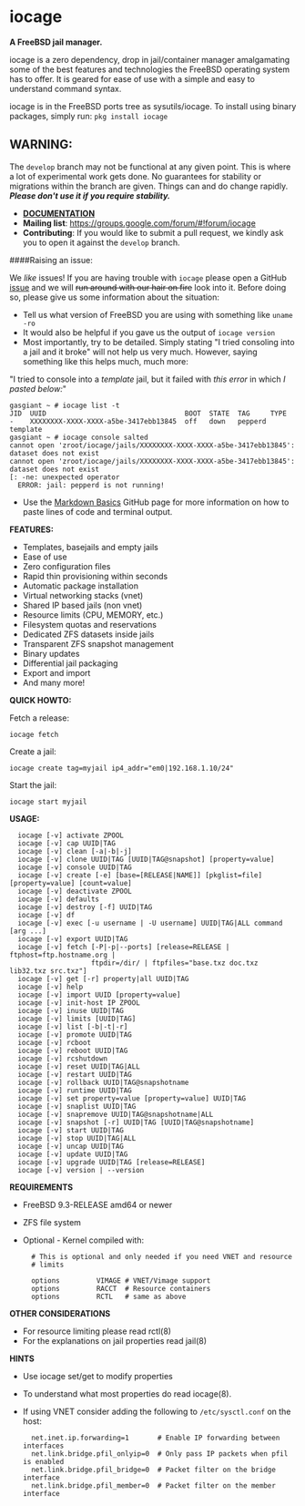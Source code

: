 iocage
======

**A FreeBSD jail manager.**

iocage is a zero dependency, drop in jail/container manager amalgamating some
of the best features and technologies the FreeBSD operating system has to offer.
It is geared for ease of use with a simple and easy to understand command syntax.

iocage is in the FreeBSD ports tree as sysutils/iocage.
To install using binary packages, simply run: `pkg install iocage`

## WARNING:
The `develop` branch may not be functional at any given point. This is where a lot of experimental work gets done. No guarantees for stability or migrations within the branch are given. Things can and do change rapidly. **_Please don't use it if you require stability._**

- **[DOCUMENTATION](http://iocage.readthedocs.org/en/latest/index.html)**
- **Mailing list**: https://groups.google.com/forum/#!forum/iocage
- **Contributing**: If you would like to submit a pull request, we kindly ask you to open it against the `develop` branch.

####Raising an issue:

We _like_ issues! If you are having trouble with `iocage` please open a GitHub [issue](https://github.com/iocage/iocage/issues) and we will ~~run around with our hair on fire~~ look into it. Before doing so, please give us some information about the situation:
- Tell us what version of FreeBSD you are using with something like `uname -ro`
- It would also be helpful if you gave us the output of `iocage version`
- Most importantly, try to be detailed. Simply stating "I tried consoling into a jail and it broke" will not help us very much. However, saying something like this helps much, much more:


"I tried to console into a _template_ jail, but it failed with _this error_ in which _I pasted below:_"
````
gasgiant ~ # iocage list -t
JID  UUID                                  BOOT  STATE  TAG     TYPE
-    XXXXXXXX-XXXX-XXXX-a5be-3417ebb13845  off   down   pepperd  template
gasgiant ~ # iocage console salted
cannot open 'zroot/iocage/jails/XXXXXXXX-XXXX-XXXX-a5be-3417ebb13845': dataset does not exist
cannot open 'zroot/iocage/jails/XXXXXXXX-XXXX-XXXX-a5be-3417ebb13845': dataset does not exist
[: -ne: unexpected operator
  ERROR: jail: pepperd is not running!
````

- Use the [Markdown Basics](https://help.github.com/articles/markdown-basics/#code-formatting) GitHub page for more information on how to paste lines of code and terminal output.

**FEATURES:**
- Templates, basejails and empty jails
- Ease of use
- Zero configuration files
- Rapid thin provisioning within seconds
- Automatic package installation
- Virtual networking stacks (vnet)
- Shared IP based jails (non vnet)
- Resource limits (CPU, MEMORY, etc.)
- Filesystem quotas and reservations
- Dedicated ZFS datasets inside jails
- Transparent ZFS snapshot management
- Binary updates
- Differential jail packaging
- Export and import
- And many more!

**QUICK HOWTO:**

Fetch a release:

`iocage fetch`

Create a jail:

`iocage create tag=myjail ip4_addr="em0|192.168.1.10/24"`

Start the jail:

`iocage start myjail`

**USAGE:**
```
  iocage [-v] activate ZPOOL
  iocage [-v] cap UUID|TAG
  iocage [-v] clean [-a|-b|-j]
  iocage [-v] clone UUID|TAG [UUID|TAG@snapshot] [property=value]
  iocage [-v] console UUID|TAG
  iocage [-v] create [-e] [base=[RELEASE|NAME]] [pkglist=file] [property=value] [count=value]
  iocage [-v] deactivate ZPOOL
  iocage [-v] defaults
  iocage [-v] destroy [-f] UUID|TAG
  iocage [-v] df
  iocage [-v] exec [-u username | -U username] UUID|TAG|ALL command [arg ...]
  iocage [-v] export UUID|TAG
  iocage [-v] fetch [-P|-p|--ports] [release=RELEASE | ftphost=ftp.hostname.org |
                    ftpdir=/dir/ | ftpfiles="base.txz doc.txz lib32.txz src.txz"]
  iocage [-v] get [-r] property|all UUID|TAG
  iocage [-v] help
  iocage [-v] import UUID [property=value]
  iocage [-v] init-host IP ZPOOL
  iocage [-v] inuse UUID|TAG
  iocage [-v] limits [UUID|TAG]
  iocage [-v] list [-b|-t|-r]
  iocage [-v] promote UUID|TAG
  iocage [-v] rcboot
  iocage [-v] reboot UUID|TAG
  iocage [-v] rcshutdown
  iocage [-v] reset UUID|TAG|ALL
  iocage [-v] restart UUID|TAG
  iocage [-v] rollback UUID|TAG@snapshotname
  iocage [-v] runtime UUID|TAG
  iocage [-v] set property=value [property=value] UUID|TAG
  iocage [-v] snaplist UUID|TAG
  iocage [-v] snapremove UUID|TAG@snapshotname|ALL
  iocage [-v] snapshot [-r] UUID|TAG [UUID|TAG@snapshotname]
  iocage [-v] start UUID|TAG
  iocage [-v] stop UUID|TAG|ALL
  iocage [-v] uncap UUID|TAG
  iocage [-v] update UUID|TAG
  iocage [-v] upgrade UUID|TAG [release=RELEASE]
  iocage [-v] version | --version
  ```

**REQUIREMENTS**
- FreeBSD 9.3-RELEASE amd64 or newer
- ZFS file system
- Optional - Kernel compiled with:

        # This is optional and only needed if you need VNET and resource
        # limits

        options         VIMAGE # VNET/Vimage support
        options         RACCT  # Resource containers
        options         RCTL   # same as above

**OTHER CONSIDERATIONS**
- For resource limiting please read rctl(8)
- For the explanations on jail properties read jail(8)

**HINTS**
- Use iocage set/get to modify properties
- To understand what most properties do read iocage(8).
- If using VNET consider adding the following to `/etc/sysctl.conf` on the host:

        net.inet.ip.forwarding=1       # Enable IP forwarding between interfaces
        net.link.bridge.pfil_onlyip=0  # Only pass IP packets when pfil is enabled
        net.link.bridge.pfil_bridge=0  # Packet filter on the bridge interface
        net.link.bridge.pfil_member=0  # Packet filter on the member interface
